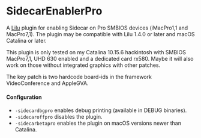 SidecarEnablerPro
=================

A [Lilu](https://github.com/acidanthera/Lilu) plugin for enabling Sidecar on Pro SMBIOS devices (iMacPro1,1 and MacPro7,1). The plugin may be compatible with Lilu 1.4.0 or later and macOS Catalina or later.

This plugin is only tested on my Catalina 10.15.6 hackintosh with SMBIOS MacPro7,1,  UHD 630 enabled and a dedicated card rx580. Maybe it will also work on those without integrated graphics with other patches. 

The key patch is two hardcode board-ids in the framework VideoConference and AppleGVA. 

#### Configuration

- `-sidecardbgpro` enables debug printing (available in DEBUG binaries).
- `-sidecaroffpro` disables the plugin.
- `-sidecarbetapro` enables the plugin on macOS versions newer than Catalina.
